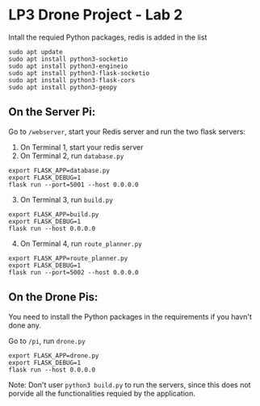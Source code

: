# LP3 Drone Project - Lab 2
Intall the requied Python packages, redis is added in the list
```
sudo apt update
sudo apt install python3-socketio
sudo apt install python3-engineio
sudo apt install python3-flask-socketio
sudo apt install python3-flask-cors
sudo apt install python3-geopy
```

## On the Server Pi:
Go to `/webserver`, start your Redis server and run the two flask servers:
1. On Terminal 1, start your redis server
2. On Terminal 2, run `database.py`
```
export FLASK_APP=database.py
export FLASK_DEBUG=1
flask run --port=5001 --host 0.0.0.0
```
3. On Terminal 3, run `build.py`
```
export FLASK_APP=build.py
export FLASK_DEBUG=1
flask run --host 0.0.0.0
```
4. On Terminal 4, run `route_planner.py`
```
export FLASK_APP=route_planner.py
export FLASK_DEBUG=1
flask run --port=5002 --host 0.0.0.0
```

## On the Drone Pis:
You need to install the Python packages in the requirements if you havn't done any. 

Go to `/pi`, run `drone.py`
```
export FLASK_APP=drone.py
export FLASK_DEBUG=1
flask run --host 0.0.0.0
```

Note: Don't user `python3 build.py` to run the servers, since this does not porvide all the functionalities requied by the application.

